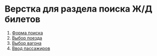 # Верстка для раздела поиска Ж/Д билетов
1. [Форма поиска](https://vladis84.github.io/raketa.rail.html/index.html)
1. [Выбор поезда](https://vladis84.github.io/raketa.rail.html/train.html)
1. [Выбор вагона](https://vladis84.github.io/raketa.rail.html/carriage.html)
1. [Ввод пассажиров](https://vladis84.github.io/raketa.rail.html/passenger.html)

